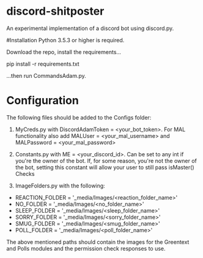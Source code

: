 # discord-shitposter
An experimental implementation of a discord bot using discord.py.

#Installation
Python 3.5.3 or higher is required.

Download the repo, install the requirements...

pip install -r requirements.txt

...then run CommandsAdam.py.

# Configuration
The following files should be added to the Configs folder:

1. MyCreds.py with DiscordAdamToken = <your_bot_token>. For MAL functionality also add MALUser = <your_mal_username> and MALPassword = <your_mal_password>

2. Constants.py with ME = <your_discord_id>. Can be set to any int if you're the owner of the bot. If, for some reason, you're not the owner of the bot, setting this constant will allow your user to still pass isMaster() Checks

3. ImageFolders.py with the following:

- REACTION_FOLDER = '_media/Images/<reaction_folder_name>'
- NO_FOLDER = '_media/Images/<no_folder_name>'
- SLEEP_FOLDER = '_media/Images/<sleep_folder_name>'
- SORRY_FOLDER = '_media/Images/<sorry_folder_name>'
- SMUG_FOLDER = '_media/Images/<smug_folder_name>'
- POLL_FOLDER = '_media/Images/<poll_folder_name>'

The above mentioned paths should contain the images for the Greentext and Polls modules and the permission check responses to use.
